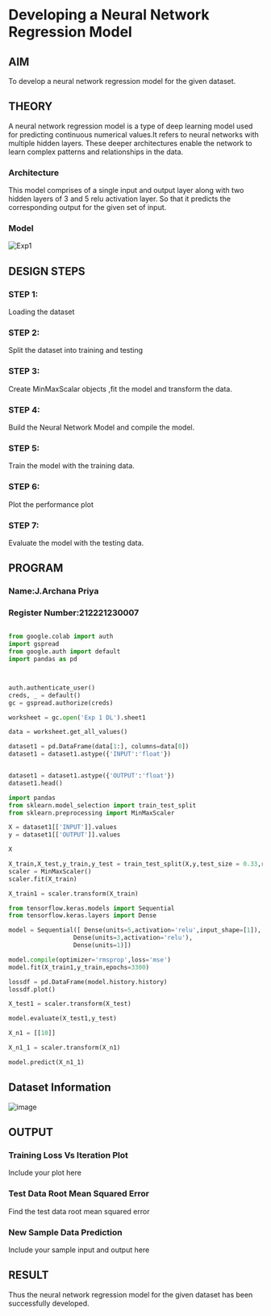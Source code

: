 # Developing a Neural Network Regression Model

## AIM

To develop a neural network regression model for the given dataset.

## THEORY
A neural network regression model is a type of deep learning model used for predicting continuous numerical values.It refers to neural networks with multiple hidden layers. These deeper architectures enable the network to learn complex patterns and relationships in the data.
### Architecture
This model comprises of a single input and output layer along with two hidden layers of 3 and 5 relu activation layer. So that it predicts the corresponding output for the given set of input. 
### Model
![Exp1](https://github.com/Archana2003-Jkumar/basic-nn-model/assets/93427594/4d4c9943-43d8-4c5d-b3db-6d2100391251)
## DESIGN STEPS

### STEP 1:

Loading the dataset

### STEP 2:

Split the dataset into training and testing

### STEP 3:

Create MinMaxScalar objects ,fit the model and transform the data.

### STEP 4:

Build the Neural Network Model and compile the model.

### STEP 5:

Train the model with the training data.

### STEP 6:

Plot the performance plot

### STEP 7:

Evaluate the model with the testing data.

## PROGRAM
### Name:J.Archana Priya
### Register Number:212221230007
```python

from google.colab import auth
import gspread
from google.auth import default
import pandas as pd



auth.authenticate_user()
creds, _ = default()
gc = gspread.authorize(creds)

worksheet = gc.open('Exp 1 DL').sheet1

data = worksheet.get_all_values()

dataset1 = pd.DataFrame(data[1:], columns=data[0])
dataset1 = dataset1.astype({'INPUT':'float'})


dataset1 = dataset1.astype({'OUTPUT':'float'})
dataset1.head()

import pandas
from sklearn.model_selection import train_test_split
from sklearn.preprocessing import MinMaxScaler

X = dataset1[['INPUT']].values
y = dataset1[['OUTPUT']].values

X

X_train,X_test,y_train,y_test = train_test_split(X,y,test_size = 0.33,random_state = 33)
scaler = MinMaxScaler()
scaler.fit(X_train)

X_train1 = scaler.transform(X_train)

from tensorflow.keras.models import Sequential
from tensorflow.keras.layers import Dense

model = Sequential([ Dense(units=5,activation='relu',input_shape=[1]),
                  Dense(units=3,activation='relu'),
                  Dense(units=1)])

model.compile(optimizer='rmsprop',loss='mse')
model.fit(X_train1,y_train,epochs=3300)

lossdf = pd.DataFrame(model.history.history)
lossdf.plot()

X_test1 = scaler.transform(X_test)

model.evaluate(X_test1,y_test)

X_n1 = [[10]]    

X_n1_1 = scaler.transform(X_n1)

model.predict(X_n1_1)
```
## Dataset Information
![image](https://github.com/Archana2003-Jkumar/basic-nn-model/assets/93427594/fb1ddbbe-b614-48cb-81e4-bf18ef81d524)

## OUTPUT

### Training Loss Vs Iteration Plot

Include your plot here

### Test Data Root Mean Squared Error

Find the test data root mean squared error

### New Sample Data Prediction

Include your sample input and output here

## RESULT
Thus the neural network regression model for the given dataset has been successfully developed.
